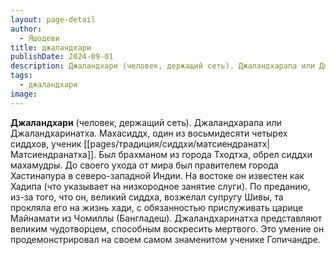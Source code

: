 ```yaml
---
layout: page-detail
author:
  - Яшодеви
title: джаландхари
publishDate: 2024-09-01
description: Джаландхари (человек, держащий сеть). Джаландхарапа или Джаландхаринатха. Махасиддх, один из восьмидесяти четырех сиддхов, ученик Матсиендранатха. Был брахманом из города Тходтха, обрел сиддхи махамудры.
tags:
  - джаландхари
image:
---
```

**Джаландхари** (человек, держащий сеть). Джаландхарапа или Джаландхаринатха. Махасиддх, один из восьмидесяти четырех сиддхов, ученик [[pages/традиция/сиддхи/матсиендранатх|Матсиендранатха]]. Был брахманом из города Тходтха, обрел сиддхи махамудры. До своего ухода от мира был правителем города Хастинапура в северо-западной Индии. На востоке он известен как Хадипа (что указывает на низкородное занятие слуги). По преданию, из-за того, что он, великий сиддха, возжелал супругу Шивы, та прокляла его на жизнь хади, с обязанностью прислуживать царице Майнамати из Чомиллы (Бангладеш). Джаландхаринатха представляют великим чудотворцем, способным воскресить мертвого. Это умение он продемонстрировал на своем самом знаменитом ученике Гопичандре.

